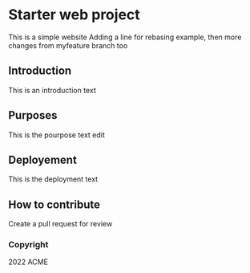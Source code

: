# Starter web project
This is a simple website 
Adding a line for rebasing example, then more changes from myfeature branch too

## Introduction
This is an introduction text

## Purposes
This is the pourpose text edit

## Deployement 
This is the deployment text

## How to contribute
Create a pull request for review

### Copyright
2022 ACME
